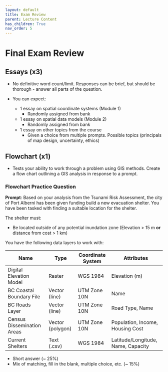 ```yaml
---
layout: default
title: Exam Review
parent: Lecture Content
has_children: True
nav_order: 5
---
```


# Final Exam Review

## Essays (x3)

* No definitive word count/limit.  Responses can be brief, but should be thorough - answer all parts of the question.

* You can expect:
  * 1 essay on spatial coordinate systems (Module 1)
    * Randomly assigned from bank
  * 1 essay on spatial data models (Module 2)
    * Randomly assigned from bank
  * 1 essay on other topics from the course
    * Given a choice from multiple prompts.  Possible topics (principals of map design, uncertainty, ethics)

## Flowchart (x1)

* Tests your ability to work through a problem using GIS methods.  Create a flow chart outlining a GIS analysis in response to a prompt.

### Flowchart Practice Question

**Prompt**: Based on your analysis from the Tsunami Risk Assessment, the city of Port Alberni has been given funding build a new evacuation shelter.  You have been tasked with finding a suitable location for the shelter.

The shelter must:

* Be located outside of any potential inundation zone (Elevation > 15 m **or** distance from cost > 1 km)

You have the following data layers to work with:

|Name      |      Type          |  Coordinate System  |  Attributes |
|----------|--------------------|---------------------|-------------|
|Digital Elevation Model |Raster|WGS 1984 | Elevation (m) |
|BC Coastal Boundary File|Vector (line) |UTM Zone 10N | Name |
|BC Roads Layer |Vector (line) |UTM Zone 10N | Road Type, Name |
|Census Dissemination Areas |Vector (polygon) |UTM Zone 10N | Population, Income, Housing Cost |
|Current Shelters |Text (.csv)|WGS 1984 | Latitude/Longitude, Name, Capacity |



  * Short answer (~ 25%)
  * Mix of matching, fill in the blank, multiple choice, etc. (~ 15%)

